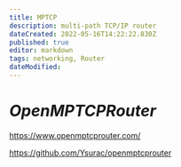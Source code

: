 ```yaml
---
title: MPTCP
description: multi-path TCP/IP router
dateCreated: 2022-05-16T14:22:22.830Z
published: true
editor: markdown
tags: networking, Router
dateModified: 
---
```

# ***OpenMPTCPRouter*** 

https://www.openmptcprouter.com/

https://github.com/Ysurac/openmptcprouter